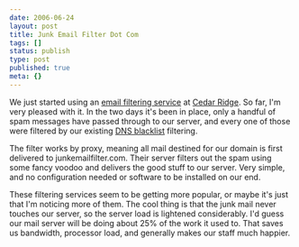 ```yaml
---
date: 2006-06-24
layout: post
title: Junk Email Filter Dot Com
tags: []
status: publish
type: post
published: true
meta: {}
---
```

We just started using an <a href="http://www.junkemailfilter.com/spam/">email filtering service</a> at <a href="http://www.cedarridgecc.com">Cedar Ridge</a>. So far, I'm very pleased with it. In the two days it's been in place, only a handful of spam messages have passed through to our server, and every one of those were filtered by our existing <a href="http://en.wikipedia.org/wiki/DNSBL">DNS blacklist</a> filtering.

The filter works by proxy, meaning all mail destined for our domain is first delivered to junkemailfilter.com. Their server filters out the spam using some fancy voodoo and delivers the good stuff to our server. Very simple, and no configuration needed or software to be installed on our end.

These filtering services seem to be getting more popular, or maybe it's just that I'm noticing more of them. The cool thing is that the junk mail never touches our server, so the server load is lightened considerably. I'd guess our mail server will be doing about 25% of the work it used to. That saves us bandwidth, processor load, and generally makes our staff much happier.
